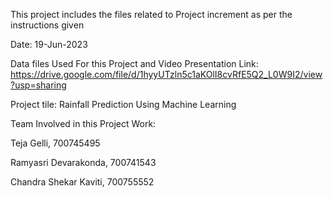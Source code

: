 This project includes the files related to Project increment as per the instructions given

Date: 19-Jun-2023

Data files Used For this Project and Video Presentation Link:
https://drive.google.com/file/d/1hyyUTzln5c1aKOlI8cvRfE5Q2_L0W9I2/view?usp=sharing


Project tile: Rainfall Prediction Using Machine Learning

Team Involved in this Project Work:

Teja Gelli, 700745495

Ramyasri Devarakonda, 700741543

Chandra Shekar Kaviti, 700755552
